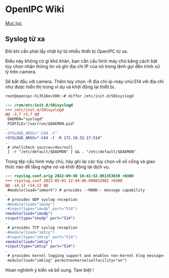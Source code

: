 # OpenIPC Wiki
[Mục lục](../README.md)

Syslog từ xa
-------------

Đôi khi cần phải lấy nhật ký từ nhiều thiết bị OpenIPC từ xa.

Điều này không có gì khó khăn, bạn cần cấu hình máy chủ bằng cách bật tùy chọn nhận thông tin và ghi địa chỉ IP của nó trong lệnh gọi đến trình xử lý trên camera.

Sẽ bắt đầu với camera. Thêm tùy chọn -R địa chỉ-ip-máy-chủ:514 với địa chỉ như được hiển thị trong ví dụ và khởi động lại thiết bị.

```bash
root@openipc-hi3516ev300:~# differ /etc/init.d/S01syslogd
```

```diff
--- /rom/etc/init.d/S01syslogd
+++ /etc/init.d/S01syslogd
@@ -3,7 +3,7 @@
 DAEMON="syslogd"
 PIDFILE="/var/run/$DAEMON.pid"
.
-SYSLOGD_ARGS="-C64 -t"
+SYSLOGD_ARGS="-C64 -t -R 172.19.32.17:514"
.
 # shellcheck source=/dev/null
 [ -r "/etc/default/$DAEMON" ] && . "/etc/default/$DAEMON"
```

Trong tệp cấu hình máy chủ, hãy ghi lại các tùy chọn về số cổng và giao thức nào để lắng nghe nó và khởi động lại dịch vụ.

```diff
--- rsyslog.conf.orig 2022-09-30 16:41:52.081353630 +0300
+++ rsyslog.conf 2023-05-01 12:44:06.098032982 +0300
@@ -14,12 +14,12 @@
 #module(load="immark") # provides --MARK-- message capability
.
 # provides UDP syslog reception
-#module(load="imudp")
-#input(type="imudp" port="514")
+module(load="imudp")
+input(type="imudp" port="514")
.
 # provides TCP syslog reception
-#module(load="imtcp")
-#input(type="imtcp" port="514")
+module(load="imtcp")
+input(type="imtcp" port="514")
.
 # provides kernel logging support and enables non-kernel klog messages
 module(load="imklog" permitnonkernelselfacility="on")
```

Hoan nghênh ý kiến ​​và bổ sung. Tạm biệt !

